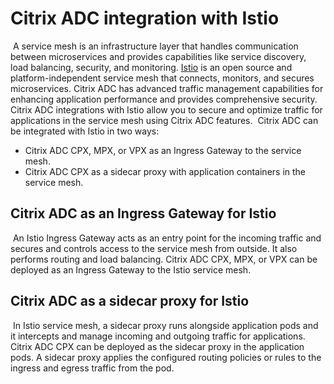 # Citrix ADC integration with Istio
​
A service mesh is an infrastructure layer that handles communication between microservices and provides capabilities like service discovery, load balancing, security, and monitoring. [Istio](https://github.com/istio/istio) is an open source and platform-independent service mesh that connects, monitors, and secures microservices. Citrix ADC has advanced traffic management capabilities for enhancing application performance and provides comprehensive security. Citrix ADC integrations with Istio allow you to secure and optimize traffic for applications in the service mesh using Citrix ADC features.
​
Citrix ADC can be integrated with Istio in two ways:
​
- Citrix ADC CPX, MPX, or VPX as an Ingress Gateway to the service mesh.
- Citrix ADC CPX as a sidecar proxy with application containers in the service mesh.
​
## Citrix ADC as an Ingress Gateway for Istio
​
An Istio Ingress Gateway acts as an entry point for the incoming traffic and secures and controls access to the service mesh from outside. It also performs routing and load balancing. Citrix ADC CPX, MPX, or VPX can be deployed as an Ingress Gateway to the Istio service mesh.
​
## Citrix ADC as a sidecar proxy for Istio
​
In Istio service mesh, a sidecar proxy runs alongside application pods and it intercepts and manage incoming and outgoing traffic for applications. Citrix ADC CPX can be deployed as the sidecar proxy in the application pods. A sidecar proxy applies the configured routing policies or rules to the ingress and egress traffic from the pod.
